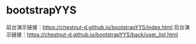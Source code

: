 # bootstrapYYS
前台演示链接：https://chestnut-d.github.io/bootstrapYYS/index.html
后台演示链接：https://chestnut-d.github.io/bootstrapYYS/back/user_list.html
